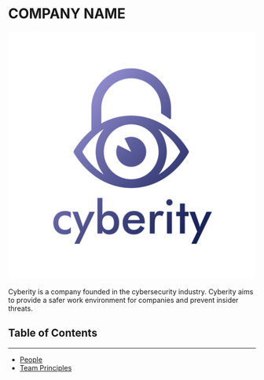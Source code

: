 # COMPANY NAME

![Team Logo](./cyberity.png)

Cyberity is a company founded in the cybersecurity industry. Cyberity aims to provide a safer work environment for companies and prevent insider threats.

## Table of Contents
---

- [People](./team/)
- [Team Principles](./team/team_principles.md)

